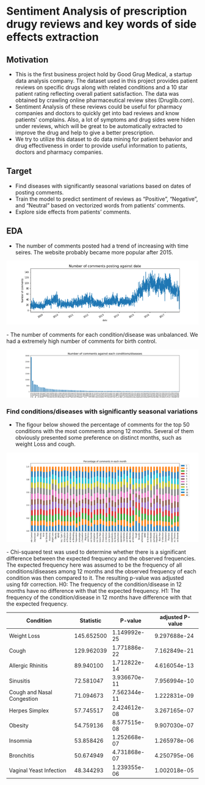 # Sentiment Analysis of prescription drugy reviews and key words of side effects extraction
## Motivation
- This is the first business project hold by Good Grug Medical, a startup data analysis company.  The dataset used in this project provides patient reviews on specific drugs along with related conditions and a 10 star patient rating reflecting overall patient satisfaction. The data was obtained by crawling online pharmaceutical review sites  (Druglib.com). 
- Sentiment Analysis of these reviews could be useful for pharmacy companies and doctors to quickly get into bad reviews and know patients' complains. Also, a lot of symptoms and drug sides were hiden under reviews, which will be great to be automatically extracted to improve the drug and help to give a better prescription. 
- We try to utilize this dataset to do data mining for patient behavior and drug effectiveness in order to provide useful information to patients, doctors and pharmacy companies.

## Target
- Find diseases with significantly seasonal variations based on dates of posting comments.  
- Train the model to predict sentiment of reviews as “Positive”, “Negative”, and “Neutral” based on vectorized words from patients’ comments.
- Explore side effects from patients’ comments.

## EDA
- The number of comments posted had a trend of increasing with time seires. The website probably became more popular after 2015. 
<p align="center">
   <img src="Plot/num_comments_date.png" alt="alternate text">
</p>
- The number of comments for each condition/disease was unbalanced. We had a extremely high number of comments for birth control.
<p align="center">
   <img src="Plot/num_comments_each_condition.png" alt="alternate text">
</p>

### Find conditions/diseases with significantly seasonal variations
- The figour below showed the percentage of comments for the top 50 conditions with the most comments among 12 months. Several of them obviously presented some preference on distinct months, such as weight Loss and cough.	
<p align="center">
   <img src="Plot/Per_comments_month.png" alt="alternate text">
</p>
- Chi-squared test was used to determine whether there is a significant difference between the expected frequency and the observed frequencies. The expected frequency here was assumed to be the frequency of all conditions/diseases among 12 months and the observed frequency of each condition was then compared to it. The resulting p-value was adjusted using fdr correction.
H0: The frequency of the condition/disease in 12 months have no difference with that the expected frequency.
H1: The frequency of the condition/disease in 12 months have difference with that the expected frequency.

|Condition|Statistic|P-value|adjusted P-value|
|---|---|---|---|
|Weight Loss|145.652500|1.149992e-25|9.297688e-24|
|Cough|129.962039|1.771886e-22|7.162849e-21|
|Allergic Rhinitis|89.940100|1.712822e-14|4.616054e-13|
|Sinusitis|72.581047|3.936670e-11|7.956994e-10|
|Cough and Nasal Congestion|71.094673|7.562344e-11|1.222831e-09|
|Herpes Simplex|57.745517|2.424612e-08|3.267165e-07|
|Obesity|54.759136|8.577515e-08|9.907030e-07|
|Insomnia|53.858426|1.252668e-07|1.265978e-06|
|Bronchitis|50.674949|4.731868e-07|4.250795e-06|
|Vaginal Yeast Infection|48.344293|1.239355e-06|1.002018e-05|

